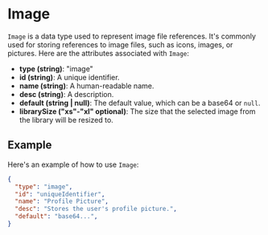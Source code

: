 # Image

`Image` is a data type used to represent image file references. It's commonly used for storing references to image files, such as icons, images, or pictures. Here are the attributes associated with `Image`:

- **type (string)**: "image"
- **id (string)**: A unique identifier.
- **name (string)**: A human-readable name.
- **desc (string)**: A description.
- **default (string | null)**: The default value, which can be a base64 or `null`.
- **librarySize ("xs"-"xl" optional)**: The size that the selected image from the library will be resized to.

## Example

Here's an example of how to use `Image`:

```json
{
  "type": "image",
  "id": "uniqueIdentifier",
  "name": "Profile Picture",
  "desc": "Stores the user's profile picture.",
  "default": "base64...",
}
